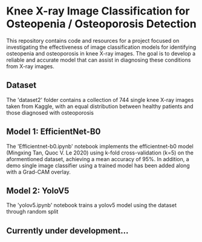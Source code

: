 # Knee X-ray Image Classification for Osteopenia / Osteoporosis Detection
This repository contains code and resources for a project focused on investigating the effectiveness of image classification models for identifying osteopenia and osteoporosis in knee X-ray images. The goal is to develop a reliable and accurate model that can assist in diagnosing these conditions from X-ray images.
## Dataset
The 'dataset2' folder contains a collection of 744 single knee X-ray images taken from Kaggle, with an equal distribution between healthy patients and those diagnosed with osteoporosis
## Model 1: EfficientNet-B0
The 'Efficientnet-b0.ipynb' notebook implements the efficientnet-b0 model (Mingxing Tan, Quoc V. Le 2020) using k-fold cross-validation (k=5) on the aformentioned dataset, achieving a mean accuracy of 95%. In addition, a demo single image classifier using a trained model has been added along with a Grad-CAM overlay.

## Model 2: YoloV5
The 'yolov5.ipynb' notebook trains a yolov5 model using the dataset through random split

## Currently under development...
